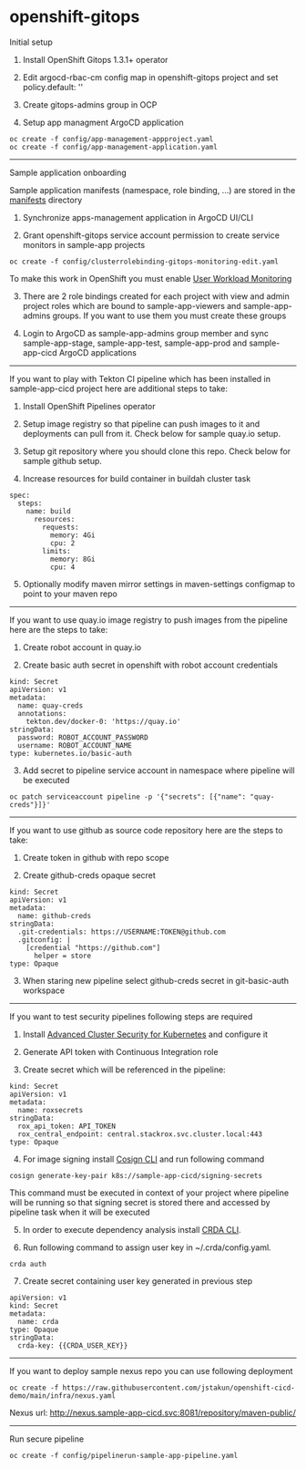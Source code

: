 # openshift-gitops
Initial setup

1. Install OpenShift Gitops 1.3.1+ operator

2. Edit argocd-rbac-cm config map in openshift-gitops project and set policy.default: ''

3. Create gitops-admins group in OCP

4. Setup app managment ArgoCD application 
```
oc create -f config/app-management-appproject.yaml
oc create -f config/app-management-application.yaml
```
---
Sample application onboarding

Sample application manifests (namespace, role binding, ...) are stored in the [manifests](https://github.com/jstakun/openshift-gitops/tree/main/manifests) directory

1. Synchronize apps-management application in ArgoCD UI/CLI

2. Grant openshift-gitops service account permission to create service monitors in sample-app projects
```
oc create -f config/clusterrolebinding-gitops-monitoring-edit.yaml
```
To make this work in OpenShift you must enable [User Workload Monitoring](https://docs.openshift.com/container-platform/4.10/monitoring/enabling-monitoring-for-user-defined-projects.html) 

3. There are 2 role bindings created for each project with view and admin project roles which are bound to sample-app-viewers and sample-app-admins groups. If you want to use them you must create these groups

4. Login to ArgoCD as sample-app-admins group member and sync sample-app-stage, sample-app-test, sample-app-prod and sample-app-cicd ArgoCD applications

---
If you want to play with Tekton CI pipeline which has been installed in sample-app-cicd project here are additional steps to take:

1. Install OpenShift Pipelines operator

2. Setup image registry so that pipeline can push images to it and deployments can pull from it. Check below for sample quay.io setup.

3. Setup git repository where you should clone this repo. Check below for sample github setup.

4. Increase resources for build container in buildah cluster task
```
spec:
  steps:
    name: build
      resources: 
        requests:
          memory: 4Gi
          cpu: 2
        limits:
          memory: 8Gi
          cpu: 4 
```
5. Optionally modify maven mirror settings in maven-settings configmap to point to your maven repo

---
If you want to use quay.io image registry to push images from the pipeline here are the steps to take:

1. Create robot account in quay.io

2. Create basic auth secret in openshift with robot account credentials

```
kind: Secret
apiVersion: v1
metadata:
  name: quay-creds
  annotations:
    tekton.dev/docker-0: 'https://quay.io'
stringData:
  password: ROBOT_ACCOUNT_PASSWORD
  username: ROBOT_ACCOUNT_NAME
type: kubernetes.io/basic-auth
```

3. Add secret to pipeline service account in namespace where pipeline will be executed

```
oc patch serviceaccount pipeline -p '{"secrets": [{"name": "quay-creds"}]}'
```

---
If you want to use github as source code repository here are the steps to take:

1. Create token in github with repo scope

2. Create github-creds opaque secret

```
kind: Secret
apiVersion: v1
metadata:
  name: github-creds
stringData:
  .git-credentials: https://USERNAME:TOKEN@github.com
  .gitconfig: |
    [credential "https://github.com"]
      helper = store
type: Opaque
```

3. When staring new pipeline select github-creds secret in git-basic-auth workspace 

---
If you want to test security pipelines following steps are required 

1. Install [Advanced Cluster Security for Kubernetes](https://docs.openshift.com/acs/3.69/installing/install-ocp-operator.html) and configure it

2. Generate API token with Continuous Integration role

3. Create secret which will be referenced in the pipeline:

```
kind: Secret
apiVersion: v1
metadata:
  name: roxsecrets
stringData:
  rox_api_token: API_TOKEN
  rox_central_endpoint: central.stackrox.svc.cluster.local:443
type: Opaque
```
4. For image signing install [Cosign CLI](https://github.com/sigstore/cosign/releases) and run following command
```
cosign generate-key-pair k8s://sample-app-cicd/signing-secrets
```
This command must be executed in context of your project where pipeline will be running so that signing secret is stored there and accessed by pipeline task when it will be executed

5. In order to execute dependency analysis install [CRDA CLI](https://github.com/fabric8-analytics/cli-tools/releases).

6. Run following command to assign user key in ~/.crda/config.yaml.
```
crda auth
```

7. Create secret containing user key generated in previous step
```
apiVersion: v1
kind: Secret
metadata:
  name: crda
type: Opaque
stringData:
  crda-key: {{CRDA_USER_KEY}}
```

---
If you want to deploy sample nexus repo you can use following deployment

```
oc create -f https://raw.githubusercontent.com/jstakun/openshift-cicd-demo/main/infra/nexus.yaml
```
Nexus url: http://nexus.sample-app-cicd.svc:8081/repository/maven-public/

---
Run secure pipeline
```
oc create -f config/pipelinerun-sample-app-pipeline.yaml
```
